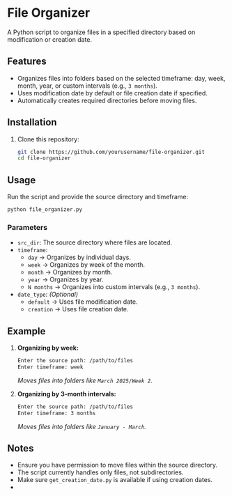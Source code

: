 # File Organizer

A Python script to organize files in a specified directory based on modification or creation date.

## Features
- Organizes files into folders based on the selected timeframe: day, week, month, year, or custom intervals (e.g., `3 months`).
- Uses modification date by default or file creation date if specified.
- Automatically creates required directories before moving files.

## Installation
1. Clone this repository:
   ```bash
   git clone https://github.com/yourusername/file-organizer.git
   cd file-organizer
   ```
## Usage
Run the script and provide the source directory and timeframe:

```bash
python file_organizer.py
```

### Parameters
- `src_dir`: The source directory where files are located.
- `timeframe`:
  - `day` → Organizes by individual days.
  - `week` → Organizes by week of the month.
  - `month` → Organizes by month.
  - `year` → Organizes by year.
  - `N months` → Organizes into custom intervals (e.g., `3 months`).
- `date_type`: *(Optional)*
  - `default` → Uses file modification date.
  - `creation` → Uses file creation date.

## Example
1. **Organizing by week:**
   ```bash
   Enter the source path: /path/to/files
   Enter timeframe: week
   ```
   *Moves files into folders like `March 2025/Week 2`.*

2. **Organizing by 3-month intervals:**
   ```bash
   Enter the source path: /path/to/files
   Enter timeframe: 3 months
   ```
   *Moves files into folders like `January - March`.*

## Notes
- Ensure you have permission to move files within the source directory.
- The script currently handles only files, not subdirectories.
- Make sure `get_creation_date.py` is available if using creation dates.
- 
